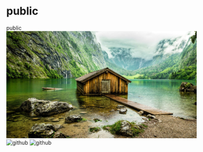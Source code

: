 # public
public
![github](https://github.com/feipeng12/public/blob/master/1.jpg)
![github](https://github.com/feipeng12/public/blob/master/2.jpg)
![github](https://github.com/feipeng12/public/blob/master/3.jpg)
